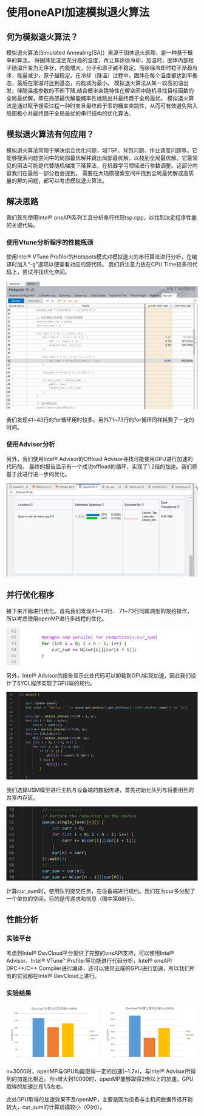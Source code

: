 # 使用oneAPI加速模拟退火算法

## 何为模拟退火算法？

模拟退火算法(Simulated Annealing[SA]）来源于固体退火原理，是一种基于概率的算法。
将固体加温至充分高的温度，再让其徐徐冷却，加温时，固体内部粒子随温升变为无序状，内能增大，分子和原子越不稳定。而徐徐冷却时粒子渐趋有序，能量减少，原子越稳定。在冷却（降温）过程中，固体在每个温度都达到平衡态，最后在常温时达到基态，内能减为最小。
模拟退火算法从某一较高初温出发，伴随温度参数的不断下降,结合概率突跳特性在解空间中随机寻找目标函数的全局最优解，即在局部最优解能概率性地跳出并最终趋于全局最优。
模拟退火算法是通过赋予搜索过程一种时变且最终趋于零的概率突跳性，从而可有效避免陷入局部极小并最终趋于全局最优的串行结构的优化算法。

## 模拟退火算法有何应用？
模拟退火算法常用于解决组合优化问题，如TSP、背包问题、作业调度问题等。它能够搜索问题空间中的局部最优解并跳出局部最优解，以找到全局最优解。它最常见的用法可能是代替随机梯度下降算法，在机器学习领域进行参数调整。这部分内容我们在最后一部分也会提到。
需要在大规模搜索空间中找到全局最优解或高质量的解的问题，都可以考虑模拟退火算法。

## 解决思路
我们首先使用Intel® oneAPI系列工具分析串行代码tsp.cpp，以找到决定程序性能的关键代码。

### 使用Vtune分析程序的性能瓶颈
使用Intel® VTune Profiler的Hotspots模式对模拟退火的串行算法进行分析，在编译时加入“-g”选项以便查看对应的源代码。
我们将注意力放在CPU Time较多的代码上，尝试寻找优化空间。

![Alt text](img/image.png)

我们发现41\~43行的for循环用时较多。另外71~73行的for循环同样耗费了一定的时间。

### 使用Advisor分析
另外，我们使用Intel® Advisor的Offload Advisor寻找可能使用GPU进行加速的代码段。
最终的报告显示有一个成功offload的循环，实现了1.2倍的加速。我们将基于此进行进一步的优化。

![Alt text](img/image-1.png)

## 并行优化程序
接下来开始进行优化。首先我们发现41~43行、 71~73行同属典型的规约操作，所以考虑使用openMP进行多线程的优化。

![Alt text](img/image-2.png)

另外，Intel® Advisor的报告显示此处代码可以卸载到GPU实现加速，因此我们设计了SYCL程序实现了GPU端的规约。

![Alt text](img/image-3.png)

我们选择USM模型进行主机与设备端的数据传递，首先初始化队列与将要用到的共享内存区。

![Alt text](img/image-4.png)

计算cur_sum时，使用队列提交任务，在设备端进行规约。我们在为cur多分配了一个单位的空间，目的是传递求和信息（图中第66行）。

## 性能分析

### 实验平台
考虑到Intel® DevCloud平台提供了完整的oneAPI支持，可以使用Intel® Advisor、Intel® VTune™ Profiler等功能进行代码分析，Intel® oneAPI DPC++/C++ Compiler进行编译，还可以使用云端的GPU进行加速，所以我们所有的实验都在Intel® DevCloud上进行。

### 实验结果
<div style="display: flex;">
    <div style="flex: 50%; padding: 5px;">
        <img src="img/image-5.png" alt="Image 5">
    </div>
    <div style="flex: 50%; padding: 5px;">
        <img src="img/image-6.png" alt="Image 6">
    </div>
</div>

n=3000时，openMP与GPU均能取得一定的加速(~1.2x)，与Intel® Advisor所得到的加速比相近。当n增大到10000时，openMP能够取得2倍以上的加速，GPU取得的加速比在1.5左右。

此处GPU取得的加速效果不及openMP，主要是因为设备与主机间数据传递开销较大，cur_sum的计算规模较小（O(n)）。

